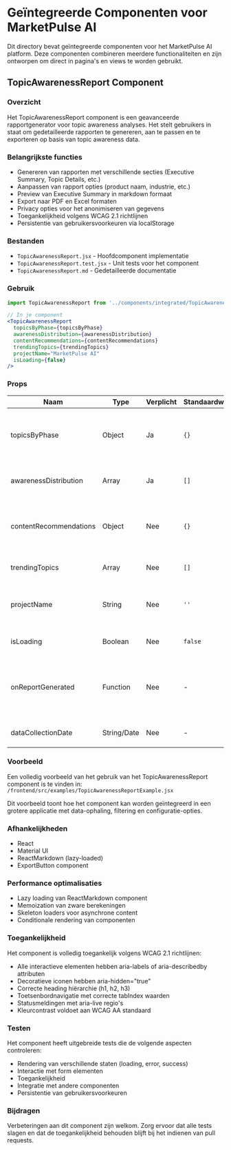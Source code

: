 # Geïntegreerde Componenten voor MarketPulse AI

Dit directory bevat geïntegreerde componenten voor het MarketPulse AI platform. Deze componenten combineren meerdere functionaliteiten en zijn ontworpen om direct in pagina's en views te worden gebruikt.

## TopicAwarenessReport Component

### Overzicht
Het TopicAwarenessReport component is een geavanceerde rapportgenerator voor topic awareness analyses. Het stelt gebruikers in staat om gedetailleerde rapporten te genereren, aan te passen en te exporteren op basis van topic awareness data.

### Belangrijkste functies
- Genereren van rapporten met verschillende secties (Executive Summary, Topic Details, etc.)
- Aanpassen van rapport opties (product naam, industrie, etc.)
- Preview van Executive Summary in markdown formaat
- Export naar PDF en Excel formaten
- Privacy opties voor het anonimiseren van gegevens
- Toegankelijkheid volgens WCAG 2.1 richtlijnen
- Persistentie van gebruikersvoorkeuren via localStorage

### Bestanden
- `TopicAwarenessReport.jsx` - Hoofdcomponent implementatie
- `TopicAwarenessReport.test.jsx` - Unit tests voor het component
- `TopicAwarenessReport.md` - Gedetailleerde documentatie

### Gebruik

```jsx
import TopicAwarenessReport from '../components/integrated/TopicAwarenessReport';

// In je component
<TopicAwarenessReport
  topicsByPhase={topicsByPhase}
  awarenessDistribution={awarenessDistribution}
  contentRecommendations={contentRecommendations}
  trendingTopics={trendingTopics}
  projectName="MarketPulse AI"
  isLoading={false}
/>
```

### Props

| Naam | Type | Verplicht | Standaardwaarde | Beschrijving |
|------|------|-----------|----------------|--------------|
| topicsByPhase | Object | Ja | `{}` | Object met topics gegroepeerd per awareness fase |
| awarenessDistribution | Array | Ja | `[]` | Array met awareness distributie data |
| contentRecommendations | Object | Nee | `{}` | Object met content aanbevelingen per awareness fase |
| trendingTopics | Array | Nee | `[]` | Array met trending topics data |
| projectName | String | Nee | `''` | Naam van het project waarvoor het rapport wordt gegenereerd |
| isLoading | Boolean | Nee | `false` | Geeft aan of de data nog wordt geladen |
| onReportGenerated | Function | Nee | - | Callback functie die wordt aangeroepen wanneer het rapport is gegenereerd |
| dataCollectionDate | String/Date | Nee | - | Datum waarop de data is verzameld |

### Voorbeeld
Een volledig voorbeeld van het gebruik van het TopicAwarenessReport component is te vinden in:
`/frontend/src/examples/TopicAwarenessReportExample.jsx`

Dit voorbeeld toont hoe het component kan worden geïntegreerd in een grotere applicatie met data-ophaling, filtering en configuratie-opties.

### Afhankelijkheden
- React
- Material UI
- ReactMarkdown (lazy-loaded)
- ExportButton component

### Performance optimalisaties
- Lazy loading van ReactMarkdown component
- Memoization van zware berekeningen
- Skeleton loaders voor asynchrone content
- Conditionale rendering van componenten

### Toegankelijkheid
Het component is volledig toegankelijk volgens WCAG 2.1 richtlijnen:
- Alle interactieve elementen hebben aria-labels of aria-describedby attributen
- Decoratieve iconen hebben aria-hidden="true"
- Correcte heading hiërarchie (h1, h2, h3)
- Toetsenbordnavigatie met correcte tabIndex waarden
- Statusmeldingen met aria-live regio's
- Kleurcontrast voldoet aan WCAG AA standaard

### Testen
Het component heeft uitgebreide tests die de volgende aspecten controleren:
- Rendering van verschillende staten (loading, error, success)
- Interactie met form elementen
- Toegankelijkheid
- Integratie met andere componenten
- Persistentie van gebruikersvoorkeuren

### Bijdragen
Verbeteringen aan dit component zijn welkom. Zorg ervoor dat alle tests slagen en dat de toegankelijkheid behouden blijft bij het indienen van pull requests.
